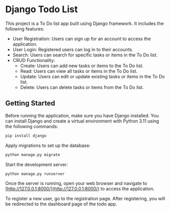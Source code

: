 # Django Todo List

This project is a To Do list app built using Django framework. It includes the following features:

- User Registration: Users can sign up for an account to access the application.
- User Login: Registered users can log in to their accounts.
- Search: Users can search for specific tasks or items in the To Do list.
- CRUD Functionality:
  - Create: Users can add new tasks or items to the To Do list.
  - Read: Users can view all tasks or items in the To Do list.
  - Update: Users can edit or update existing tasks or items in the To Do list.
  - Delete: Users can delete tasks or items from the To Do list.

## Getting Started

Before running the application, make sure you have Django installed. You can install Django and create a virtual environment with Python 3.11 using the following commands:

```bash
pip install django
```



Apply migrations to set up the database:

```bash
python manage.py migrate
```

Start the development server:

```bash
python manage.py runserver
```

Once the server is running, open your web browser and navigate to [http://127.0.0.1:8000/](http://127.0.0.1:8000/) to access the application.

To register a new user, go to the registration page. After registering, you will be redirected to the dashboard page of the todo app.


